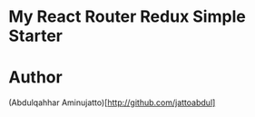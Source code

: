 # My React Router Redux Simple Starter

# Author
(Abdulqahhar Aminujatto)[http://github.com/jattoabdul]